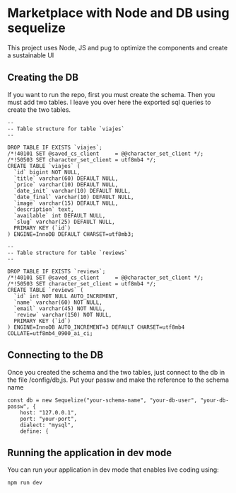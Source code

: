 # Marketplace with Node and DB using sequelize

This project uses Node, JS and pug to optimize the components and create a sustainable UI


## Creating the DB

If you want to run the repo, first you must create the schema. Then you must add two tables. I leave you over here the exported sql queries to create the two tables.

```
--
-- Table structure for table `viajes`
--

DROP TABLE IF EXISTS `viajes`;
/*!40101 SET @saved_cs_client     = @@character_set_client */;
/*!50503 SET character_set_client = utf8mb4 */;
CREATE TABLE `viajes` (
  `id` bigint NOT NULL,
  `title` varchar(60) DEFAULT NULL,
  `price` varchar(10) DEFAULT NULL,
  `date_init` varchar(10) DEFAULT NULL,
  `date_final` varchar(10) DEFAULT NULL,
  `image` varchar(15) DEFAULT NULL,
  `description` text,
  `available` int DEFAULT NULL,
  `slug` varchar(25) DEFAULT NULL,
  PRIMARY KEY (`id`)
) ENGINE=InnoDB DEFAULT CHARSET=utf8mb3;
```

```
--
-- Table structure for table `reviews`
--

DROP TABLE IF EXISTS `reviews`;
/*!40101 SET @saved_cs_client     = @@character_set_client */;
/*!50503 SET character_set_client = utf8mb4 */;
CREATE TABLE `reviews` (
  `id` int NOT NULL AUTO_INCREMENT,
  `name` varchar(60) NOT NULL,
  `email` varchar(45) NOT NULL,
  `review` varchar(150) NOT NULL,
  PRIMARY KEY (`id`)
) ENGINE=InnoDB AUTO_INCREMENT=3 DEFAULT CHARSET=utf8mb4 COLLATE=utf8mb4_0900_ai_ci;

```

## Connecting to the DB
Once you created the schema and the two tables, just connect to the db in the file /config/db,js. Put your passw and make the reference to the schema name

```
const db = new Sequelize("your-schema-name", "your-db-user", "your-db-passw", {
    host: "127.0.0.1",
    port: "your-port",
    dialect: "mysql",
    define: {
```

## Running the application in dev mode

You can run your application in dev mode that enables live coding using:

```
npm run dev
```